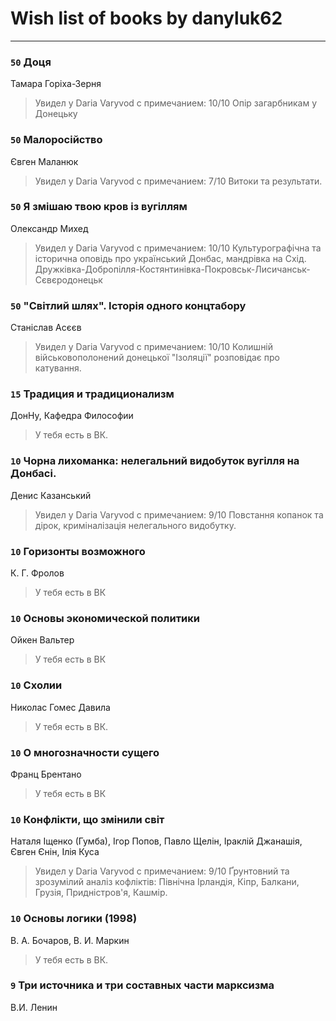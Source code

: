# Wish list of books by danyluk62
---

### `50` Доця
Тамара Горіха-Зерня
> Увидел у Daria Varyvod с примечанием: 10/10 Опір загарбникам у Донецьку

### `50` Малоросійство
Євген Маланюк
> Увидел у Daria Varyvod с примечанием: 7/10 Витоки та результати.

### `50` Я змішаю твою кров із вугіллям
Олександр Михед
> Увидел у Daria Varyvod с примечанием: 10/10 Культурографічна та історична оповідь про український Донбас, мандрівка на Схід. Дружківка-Добропілля-Костянтинівка-Покровськ-Лисичанськ-Сєвєродонецьк

### `50` "Світлий шлях". Історія одного концтабору
Станіслав Асєєв
> Увидел у Daria Varyvod с примечанием: 10/10 Колишній військовополонений донецької "Ізоляції" розповідає про катування.

### `15` Традиция и традиционализм
ДонНу, Кафедра Философии
> У тебя есть в ВК.

### `10` Чорна лихоманка: нелегальний видобуток вугілля на Донбасі.
Денис Казанський
> Увидел у Daria Varyvod с примечанием: 9/10 Повстання копанок та дірок, криміналізація нелегального видобутку.

### `10` Горизонты возможного
К. Г. Фролов
> У тебя есть в ВК

### `10` Основы экономической политики
Ойкен Вальтер
> У тебя есть в ВК

### `10` Схолии
Николас Гомес Давила
> У тебя есть в ВК.

### `10` О многозначности сущего
Франц Брентано
> У тебя есть в ВК

### `10` Конфлікти, що змінили світ
Наталя Іщенко (Гумба), Ігор Попов, Павло Щелін, Іраклій Джанашія, Євген Єнін, Ілія Куса
> Увидел у Daria Varyvod с примечанием: 9/10 Ґрунтовний та зрозумілий аналіз кофліктів: Північна Ірландія, Кіпр, Балкани, Грузія, Придністров'я, Кашмір.

### `10` Основы логики (1998)
В. А. Бочаров, В. И. Маркин
> У тебя есть в ВК.

### `9` Три источника и три составных части марксизма
В.И. Ленин


